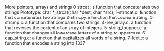 More pointers, arrays and strings
0 strcat : a function that concatenates two strings
Prototype: char *_strcat(char *dest, char *src);
1-strncat.c: function that concatenates two strings
2-strncpy:a function that copies a string.
3-strcmp.c: a function that compares two strings.
4-rev_array.c: a function that reverses the content of an array of integers.
5-string_toupper.c: a function that changes all lowercase letters of a string to uppercase.
6-cap_string.c: a function that capitalizes all words of a string.
7-leet.c: a function that encodes a string into 1337
